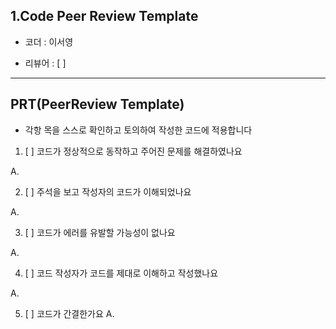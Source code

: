 ## 1.Code Peer Review Template

 * 코더 : 이서영

 * 리뷰어 : [ ]

-----------
## PRT(PeerReview Template)
* 각항 목을 스스로 확인하고 토의하여 작성한 코드에 적용합니다

1. [ ] 코드가 정상적으로 동작하고 주어진 문제를 해결하였나요

A.

2. [ ] 주석을 보고 작성자의 코드가 이해되었나요

A.

3. [ ] 코드가 에러를 유발할 가능성이 없나요

A.

4. [ ] 코드 작성자가 코드를 제대로 이해하고 작성했나요

A.

5. [ ] 코드가 간결한가요
A.


